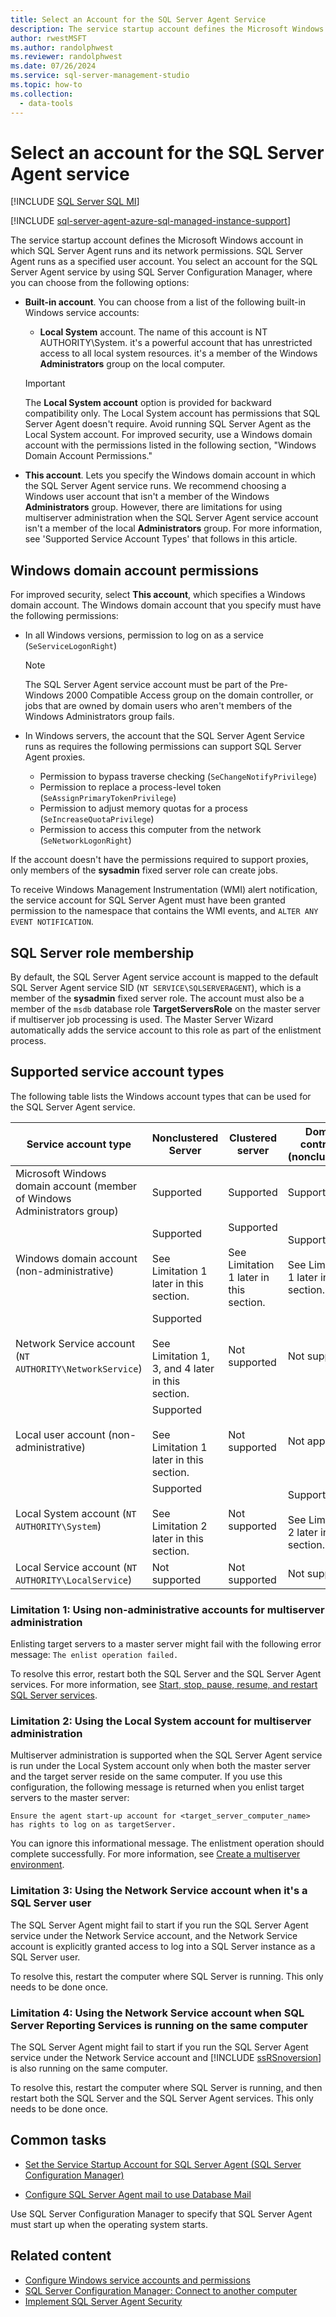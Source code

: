 ```yaml
---
title: Select an Account for the SQL Server Agent Service
description: The service startup account defines the Microsoft Windows account in which SQL Server Agent runs and its network permissions.
author: rwestMSFT
ms.author: randolphwest
ms.reviewer: randolphwest
ms.date: 07/26/2024
ms.service: sql-server-management-studio
ms.topic: how-to
ms.collection:
  - data-tools
---
```


# Select an account for the SQL Server Agent service

[!INCLUDE [SQL Server SQL MI](../includes/applies-to-version/sql-asdbmi.md)]

[!INCLUDE [sql-server-agent-azure-sql-managed-instance-support](../includes/sql-server-agent-azure-sql-managed-instance-support.md)]

The service startup account defines the Microsoft Windows account in which SQL Server Agent runs and its network permissions. SQL Server Agent runs as a specified user account. You select an account for the SQL Server Agent service by using SQL Server Configuration Manager, where you can choose from the following options:

- **Built-in account**. You can choose from a list of the following built-in Windows service accounts:

  - **Local System** account. The name of this account is NT AUTHORITY\System. it's a powerful account that has unrestricted access to all local system resources. it's a member of the Windows **Administrators** group on the local computer.

  > [!IMPORTANT]  
  > The **Local System account** option is provided for backward compatibility only. The Local System account has permissions that SQL Server Agent doesn't require. Avoid running SQL Server Agent as the Local System account. For improved security, use a Windows domain account with the permissions listed in the following section, "Windows Domain Account Permissions."

- **This account**. Lets you specify the Windows domain account in which the SQL Server Agent service runs. We recommend choosing a Windows user account that isn't a member of the Windows **Administrators** group. However, there are limitations for using multiserver administration when the SQL Server Agent service account isn't a member of the local **Administrators** group. For more information, see 'Supported Service Account Types' that follows in this article.

## Windows domain account permissions

For improved security, select **This account**, which specifies a Windows domain account. The Windows domain account that you specify must have the following permissions:

- In all Windows versions, permission to log on as a service (`SeServiceLogonRight`)

  > [!NOTE]  
  > The SQL Server Agent service account must be part of the Pre-Windows 2000 Compatible Access group on the domain controller, or jobs that are owned by domain users who aren't members of the Windows Administrators group fails.

- In Windows servers, the account that the SQL Server Agent Service runs as requires the following permissions can support SQL Server Agent proxies.

  - Permission to bypass traverse checking (`SeChangeNotifyPrivilege`)
  - Permission to replace a process-level token (`SeAssignPrimaryTokenPrivilege`)
  - Permission to adjust memory quotas for a process (`SeIncreaseQuotaPrivilege`)
  - Permission to access this computer from the network (`SeNetworkLogonRight`)

If the account doesn't have the permissions required to support proxies, only members of the **sysadmin** fixed server role can create jobs.

To receive Windows Management Instrumentation (WMI) alert notification, the service account for SQL Server Agent must have been granted permission to the namespace that contains the WMI events, and `ALTER ANY EVENT NOTIFICATION`.

## SQL Server role membership

By default, the SQL Server Agent service account is mapped to the default SQL Server Agent service SID (`NT SERVICE\SQLSERVERAGENT`), which is a member of the **sysadmin** fixed server role. The account must also be a member of the `msdb` database role **TargetServersRole** on the master server if multiserver job processing is used. The Master Server Wizard automatically adds the service account to this role as part of the enlistment process.

## Supported service account types

The following table lists the Windows account types that can be used for the SQL Server Agent service.

| Service account type | Nonclustered Server | Clustered server | Domain controller (nonclustered) |
| --- | --- | --- | --- |
| Microsoft Windows domain account (member of Windows Administrators group) | Supported | Supported | Supported |
| Windows domain account (non-administrative) | Supported<br /><br />See Limitation 1 later in this section. | Supported<br /><br />See Limitation 1 later in this section. | Supported<br /><br />See Limitation 1 later in this section. |
| Network Service account (`NT AUTHORITY\NetworkService`) | Supported<br /><br />See Limitation 1, 3, and 4 later in this section. | Not supported | Not supported |
| Local user account (non-administrative) | Supported<br /><br />See Limitation 1 later in this section. | Not supported | Not applicable |
| Local System account (`NT AUTHORITY\System`) | Supported<br /><br />See Limitation 2 later in this section. | Not supported | Supported<br /><br />See Limitation 2 later in this section. |
| Local Service account (`NT AUTHORITY\LocalService`) | Not supported | Not supported | Not supported |

### Limitation 1: Using non-administrative accounts for multiserver administration

Enlisting target servers to a master server might fail with the following error message: `The enlist operation failed.`

To resolve this error, restart both the SQL Server and the SQL Server Agent services. For more information, see [Start, stop, pause, resume, and restart SQL Server services](/sql/database-engine/configure-windows/start-stop-pause-resume-restart-sql-server-services).

### Limitation 2: Using the Local System account for multiserver administration

Multiserver administration is supported when the SQL Server Agent service is run under the Local System account only when both the master server and the target server reside on the same computer. If you use this configuration, the following message is returned when you enlist target servers to the master server:

```output
Ensure the agent start-up account for <target_server_computer_name> has rights to log on as targetServer.
```

You can ignore this informational message. The enlistment operation should complete successfully. For more information, see [Create a multiserver environment](create-a-multiserver-environment.md).

### Limitation 3: Using the Network Service account when it's a SQL Server user

The SQL Server Agent might fail to start if you run the SQL Server Agent service under the Network Service account, and the Network Service account is explicitly granted access to log into a SQL Server instance as a SQL Server user.

To resolve this, restart the computer where SQL Server is running. This only needs to be done once.

### Limitation 4: Using the Network Service account when SQL Server Reporting Services is running on the same computer

The SQL Server Agent might fail to start if you run the SQL Server Agent service under the Network Service account and [!INCLUDE [ssRSnoversion](../includes/ssrsnoversion-md.md)] is also running on the same computer.

To resolve this, restart the computer where SQL Server is running, and then restart both the SQL Server and the SQL Server Agent services. This only needs to be done once.

## Common tasks

- [Set the Service Startup Account for SQL Server Agent (SQL Server Configuration Manager)](set-service-startup-account-sql-server-agent-sql-server-configuration-manager.md)

- [Configure SQL Server Agent mail to use Database Mail](/sql/relational-databases/database-mail/configure-sql-server-agent-mail-to-use-database-mail)

Use SQL Server Configuration Manager to specify that SQL Server Agent must start up when the operating system starts.

## Related content

- [Configure Windows service accounts and permissions](/sql/database-engine/configure-windows/configure-windows-service-accounts-and-permissions)
- [SQL Server Configuration Manager: Connect to another computer](/sql/database-engine/configure-windows/scm-services-connect-to-another-computer)
- [Implement SQL Server Agent Security](implement-sql-server-agent-security.md)
